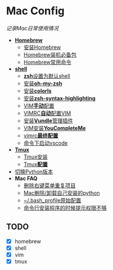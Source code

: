 # Mac Config
*记录Mac日常使用情况*
- [**Homebrew**](src/homebrew.md)
  - [安装Homebrew](src/homebrew.md#安装Homebrew)
  - [Homebrew装机必备包](src/homebrew.md#homebrew装机必备包)
  - [Homebrew常用命令](src/homebrew.md#homebrew常用命令)
- [**shell**](src/shell_config.md)
  - [**zsh**设置为默认shell](src/shell_config.md#zsh设置为默认shell)
  - [安装**oh-my-zsh**](src/shell_config.md#安装oh-my-zsh)
  - [安装**colorls**](src/shell_config.md#安装colorls)
  - [安装**zsh-syntax-highlighting**](src/shell_config.md#安装zsh-syntax-highlighting)
  - [VIM**手动**配置](src/shell_config.md#vim手动配置)
  - [VIMRC**自动**配置VIM](src/shell_config.md#vimrc自动配置vim)
  - [安装**Vundle**管理插件](src/shell_config.md#安装vundle管理插件)
  - [VIM安装**YouCompleteMe**](src/shell_config.md#vim安装youcompleteme)
  - [vimrc**最终配置**](src/shell_config.md#vimrc最终配置)
  - [命令下启动vscode](src/shell_config.md#命令下启动vscode)
- [**Tmux**](src/tmux_config.md#tmux)
  - [Tmux安装](src/tmux_config.md#tmux安装)
  - [Tmux**配置**](src/tmux_config.md#tmux配置)
- [切换Python版本](src/python.md#切换python版本)
- **Mac FAQ**
  - [删除右键菜单重复项目](src/faq/1.md)
  - [Mac删除/卸载自己安装的python](src/faq/2.md)
  - [~/.bash_profile原始配置](src/faq/3.md)
  - [命令行安装程序的时候提示权限不够](src/faq/4.md)


## TODO
- [x] homebrew
- [x] shell
- [x] vim
- [x] tmux

